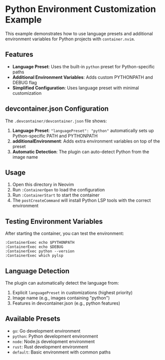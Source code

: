 # Python Environment Customization Example

This example demonstrates how to use language presets and additional environment variables for Python projects with `container.nvim`.

## Features

- **Language Preset**: Uses the built-in `python` preset for Python-specific paths
- **Additional Environment Variables**: Adds custom PYTHONPATH and DEBUG flag
- **Simplified Configuration**: Uses language preset with minimal customization

## devcontainer.json Configuration

The `.devcontainer/devcontainer.json` file shows:

1. **Language Preset**: `"languagePreset": "python"` automatically sets up Python-specific PATH and PYTHONPATH
2. **additionalEnvironment**: Adds extra environment variables on top of the preset
3. **Automatic Detection**: The plugin can auto-detect Python from the image name

## Usage

1. Open this directory in Neovim
2. Run `:ContainerOpen` to load the configuration
3. Run `:ContainerStart` to start the container
4. The `postCreateCommand` will install Python LSP tools with the correct environment

## Testing Environment Variables

After starting the container, you can test the environment:

```vim
:ContainerExec echo $PYTHONPATH
:ContainerExec echo $DEBUG
:ContainerExec python --version
:ContainerExec which pylsp
```

## Language Detection

The plugin can automatically detect the language from:
1. Explicit `languagePreset` in customizations (highest priority)
2. Image name (e.g., images containing "python")
3. Features in devcontainer.json (e.g., python features)

## Available Presets

- `go`: Go development environment
- `python`: Python development environment  
- `node`: Node.js development environment
- `rust`: Rust development environment
- `default`: Basic environment with common paths
